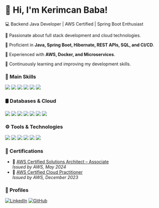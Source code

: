 # 👋 Hi, I'm Kerimcan Baba!  
💻 Backend Java Developer | AWS Certified | Spring Boot Enthusiast

🚀 Passionate about full stack development and cloud technologies.

🔹 Proficient in **Java, Spring Boot, Hibernate, REST APIs, SQL, and CI/CD**. 

🔹 Experienced with **AWS, Docker, and Microservices**.

🔹 Continuously learning and improving my development skills. 

### 🔧 Main Skills
<p align="left"> <img src="https://img.shields.io/badge/Java-007396?style=flat&logo=java&logoColor=white" /> <img src="https://img.shields.io/badge/Spring_Boot-6DB33F?style=flat&logo=spring&logoColor=white" /> <img src="https://img.shields.io/badge/Node.js-43853D?style=flat&logo=node.js&logoColor=white" /> <img src="https://img.shields.io/badge/React-61DAFB?style=flat&logo=react&logoColor=white" /> <img src="https://img.shields.io/badge/Python-3776AB?style=flat&logo=python&logoColor=white" /> <img src="https://img.shields.io/badge/REST-005571?style=flat&logo=rest&logoColor=white" />


</p>




### 🛢️ Databases & Cloud
<p align="left"> <img src="https://img.shields.io/badge/PostgreSQL-316192?style=flat&logo=postgresql&logoColor=white" /> <img src="https://img.shields.io/badge/MySQL-4479A1?style=flat&logo=mysql&logoColor=white" /> <img src="https://img.shields.io/badge/Oracle-F80000?style=flat&logo=oracle&logoColor=white" /> <img src="https://img.shields.io/badge/AWS-FF9900?style=flat&logo=amazonaws&logoColor=white" /> <img src="https://img.shields.io/badge/Docker-2496ED?style=flat&logo=docker&logoColor=white" /> <img src="https://img.shields.io/badge/MongoDB-47A248?style=flat&logo=mongodb&logoColor=white" />
<img src="https://img.shields.io/badge/CircleCI-343434?style=flat&logo=circleci&logoColor=white" />
 </p>

### ⚙️ Tools & Technologies
<p align="left"> <img src="https://img.shields.io/badge/Git-F05032?style=flat&logo=git&logoColor=white" /> <img src="https://img.shields.io/badge/JIRA-0052CC?style=flat&logo=jira&logoColor=white" /> <img src="https://img.shields.io/badge/JUnit-25A162?style=flat&logo=junit5&logoColor=white" /> <img src="https://img.shields.io/badge/Postman-FF6C37?style=flat&logo=postman&logoColor=white" />
<img src="https://img.shields.io/badge/Swagger-85EA2D?style=flat&logo=swagger&logoColor=white" />
<img src="https://img.shields.io/badge/IntelliJ_IDEA-000000?style=flat&logo=intellij-idea&logoColor=white" />
 </p>

### 📜 Certifications

- 🏅 [AWS Certified Solutions Architect – Associate](https://www.credly.com/badges/42cffd38-4c6d-4641-919e-40133cfe2a89/public_url)  
  *Issued by AWS, May 2024*  
- 🏅 [AWS Certified Cloud Practitioner](https://www.credly.com/badges/9f521f41-541d-43b7-a52b-77f22ad68b2a/linked_in_profile)  
  *Issued by AWS, December 2023*  
 

### 🔗 Profiles 

[![LinkedIn](https://img.shields.io/badge/LinkedIn-blue?style=flat&logo=linkedin)](https://linkedin.com/in/kjohnbaba)     [![GitHub](https://img.shields.io/badge/GitHub-black?style=flat&logo=github)](https://github.com/kjohnbaba)  

